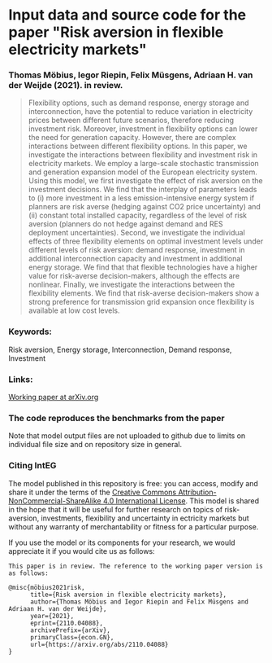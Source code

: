 # Input data and source code for the paper "Risk aversion in flexible electricity markets"

### Thomas Möbius, Iegor Riepin, Felix Müsgens, Adriaan H. van der Weijde (2021). in review.

> Flexibility options, such as demand response, energy storage and interconnection, have the potential to reduce variation in electricity prices between different future scenarios, therefore reducing investment risk. Moreover, investment in flexibility options can lower the need for generation capacity. However, there are complex interactions between different flexibility options. In this paper, we investigate the interactions between flexibility and investment risk in electricity markets. We employ a large-scale stochastic transmission and generation expansion model of the European electricity system. Using this model, we first investigate the effect of risk aversion on the investment decisions. We find that the interplay of parameters leads to (i) more investment in a less emission-intensive energy system if planners are risk averse (hedging against CO2 price uncertainty) and (ii) constant total installed capacity, regardless of the level of risk aversion (planners do not hedge against demand and RES deployment uncertainties). Second, we investigate the individual effects of three flexibility elements on optimal investment levels under different levels of risk aversion: demand response, investment in additional interconnection capacity and investment in additional energy storage. We find that that flexible technologies have a higher value for risk-averse decision-makers, although the effects are nonlinear. Finally, we investigate the interactions between the flexibility elements. We find that risk-averse decision-makers show a strong preference for transmission grid expansion once flexibility is available at low cost levels.

### Keywords:
 Risk aversion, Energy storage, Interconnection, Demand response, Investment
 
### Links: 
[Working paper at arXiv.org](https://arxiv.org/abs/2110.04088)

### The code reproduces the benchmarks from the paper 
Note that model output files are not uploaded to github due to limits on individual file size and on repository size in general. 

### Citing IntEG

The model published in this repository is free: you can access, modify and share it under the terms of the <a rel="license" href="http://creativecommons.org/licenses/by-nc-sa/4.0/">Creative Commons Attribution-NonCommercial-ShareAlike 4.0 International License</a>. This model is shared in the hope that it will be useful for further research on topics of risk-aversion, investments, flexibility and uncertainty in ectricity markets but without any warranty of merchantability or fitness for a particular purpose. 

If you use the model or its components for your research, we would appreciate it if you
would cite us as follows:
```
This paper is in review. The reference to the working paper version is as follows:

@misc{möbius2021risk,
      title={Risk aversion in flexible electricity markets}, 
      author={Thomas Möbius and Iegor Riepin and Felix Müsgens and Adriaan H. van der Weijde},
      year={2021},
      eprint={2110.04088},
      archivePrefix={arXiv},
      primaryClass={econ.GN},
      url={https://arxiv.org/abs/2110.04088}
}
```
